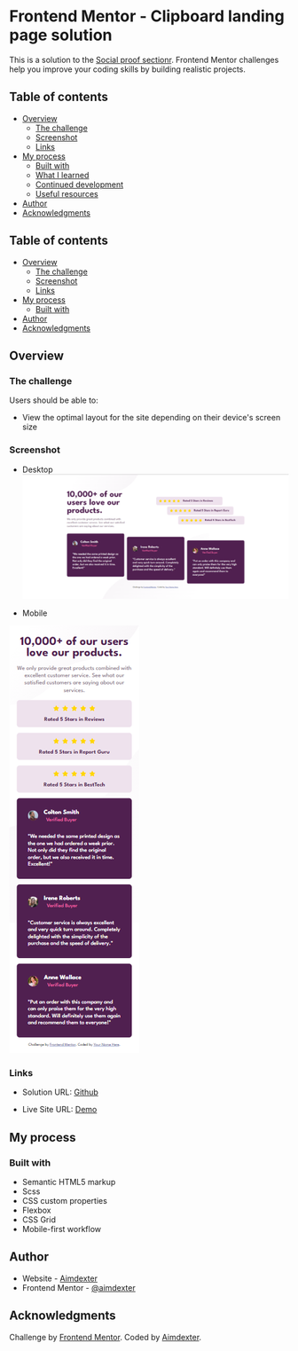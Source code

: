 # Frontend Mentor - Clipboard landing page solution

This is a solution to the [Social proof sectionr](https://www.frontendmentor.io/challenges/social-proof-section-6e0qTv_bA/hub/social-proof-section-H14fvK3S9). Frontend Mentor challenges help you improve your coding skills by building realistic projects. 

## Table of contents

- [Overview](#overview)
  - [The challenge](#the-challenge)
  - [Screenshot](#screenshot)
  - [Links](#links)
- [My process](#my-process)
  - [Built with](#built-with)
  - [What I learned](#what-i-learned)
  - [Continued development](#continued-development)
  - [Useful resources](#useful-resources)
- [Author](#author)
- [Acknowledgments](#acknowledgments)

## Table of contents

- [Overview](#overview)
  - [The challenge](#the-challenge)
  - [Screenshot](#screenshot)
  - [Links](#links)
- [My process](#my-process)
  - [Built with](#built-with)
- [Author](#author)
- [Acknowledgments](#acknowledgments)


## Overview

### The challenge

Users should be able to:

- View the optimal layout for the site depending on their device's screen size

### Screenshot
- Desktop
![](./src/images/desktop.png)

- Mobile

![](./src/images/mobile.png)

### Links

- Solution URL: [Github](https://github.com/aimdexter/social_proof)

- Live Site URL: [Demo](https://aimdexter.github.io/social_proof/)

## My process

### Built with

- Semantic HTML5 markup
- Scss
- CSS custom properties
- Flexbox
- CSS Grid
- Mobile-first workflow

## Author

- Website - [Aimdexter](https://github.com/aimdexter)
- Frontend Mentor - [@aimdexter](https://www.frontendmentor.io/profile/aimdexter)

## Acknowledgments
Challenge by <a href="https://www.frontendmentor.io?ref=challenge" target="_blank">Frontend Mentor</a>.
Coded by <a href="https://github.com/aimdexter">Aimdexter</a>.

